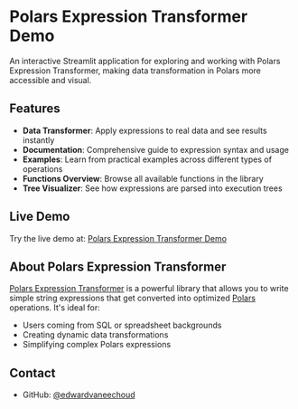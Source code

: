 # Polars Expression Transformer Demo

An interactive Streamlit application for exploring and working with Polars Expression Transformer, making data transformation in Polars more accessible and visual.

## Features

* **Data Transformer**: Apply expressions to real data and see results instantly
* **Documentation**: Comprehensive guide to expression syntax and usage
* **Examples**: Learn from practical examples across different types of operations
* **Functions Overview**: Browse all available functions in the library
* **Tree Visualizer**: See how expressions are parsed into execution trees

## Live Demo

Try the live demo at: [Polars Expression Transformer Demo](https://polars-expr-transformer-playground-whuwbghlymon84t5ciewp3.streamlit.app/)

## About Polars Expression Transformer

[Polars Expression Transformer](https://github.com/edwardvaneechoud/polars_expr_transformer) is a powerful library that allows you to write simple string expressions that get converted into optimized [Polars](https://pola.rs/) operations. It's ideal for:

* Users coming from SQL or spreadsheet backgrounds
* Creating dynamic data transformations
* Simplifying complex Polars expressions

## Contact

- GitHub: [@edwardvaneechoud](https://github.com/edwardvaneechoud)
